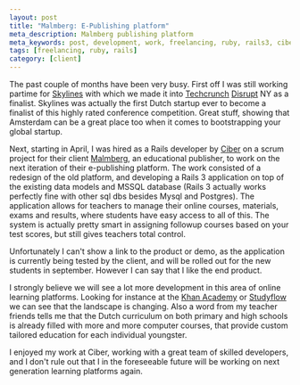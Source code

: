 ```yaml
---
layout: post
title: "Malmberg: E-Publishing platform"
meta_description: Malmberg publishing platform
meta_keywords: post, development, work, freelancing, ruby, rails3, ciber, malmberg
tags: [freelancing, ruby, rails]
category: [client]
---
```


The past couple of months have been very busy. First off I was still working partime
for <a href="http://skylines.net">Skylines</a> with which we made it
into <a href="http://disrupt.techcrunch.com/">Techcrunch</a> <a
href="http://www.dutchdailynews.com/skylines-nyc/">Disrupt</a> NY as a
finalist. Skylines was actually the first Dutch startup ever to become a
finalist of this highly rated conference competition. Great stuff,
showing that Amsterdam can be a great place too when it comes to
bootstrapping your global startup.

Next, starting in April, I was hired as a Rails developer by <a
href="http://www.ciber.com/application-development/">Ciber</a> on a scrum
project for their client <a
href="http://www.malmberg.nl/Voortgezet-onderwijs/ePack-ICT/Nieuwe-generatie-methodes/Introductie.htm">Malmberg</a>,
an educational publisher, to work on the next iteration of their
e-publishing platform. The work consisted of a redesign of the old
platform, and developing a Rails 3 application on top of the existing
data models and MSSQL database (Rails 3 actually works perfectly fine with
other sql dbs besides Mysql and Postgres). The application allows for
teachers to manage their online courses, materials, exams and results,
where students have easy access to all of this. The system is actually
pretty smart in assigning followup courses based on your test scores,
but still gives teachers total control.

Unfortunately I can't show a link to the product or demo, as the
application is currently being tested by the client, and will be rolled
out for the new students in september. However I can say that I like
the end product.

I strongly believe we will see a lot more development in this
area of online learning platforms. Looking for instance at the <a
href="http://www.khanacademy.org/">Khan Academy</a> or <a
href="http://studyflow.com">Studyflow</a> we can see that the
landscape is changing. Also a word from my teacher friends tells me that the
Dutch curriculum on both primary and high schools is already filled with more and
more computer courses, that provide custom tailored education for each
individual youngster.

I enjoyed my work at Ciber, working with a great team of skilled
developers, and I don't rule out that I in the foreseeable future will
be working on next generation learning platforms again.
